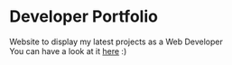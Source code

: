 # Developer Portfolio

Website to display my latest projects as a Web Developer <br>
You can have a look at it <a href="www.amcasep.com">here</a> :)
